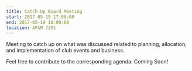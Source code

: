 ```yaml
---
title: Catch-Up Board Meeting
start: 2017-05-19 17:00:00
end: 2017-05-19 18:00:00
location: AP&M 7201
---
```


Meeting to catch up on what was discussed related to planning, allocation,  
and implementation of club events and business.

Feel free to contribute to the corresponding agenda: Coming Soon!
